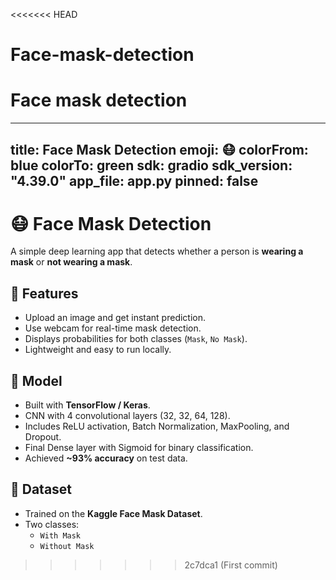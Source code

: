 <<<<<<< HEAD
# Face-mask-detection
Face mask detection
=======
---
title: Face Mask Detection
emoji: 😷
colorFrom: blue
colorTo: green
sdk: gradio
sdk_version: "4.39.0"
app_file: app.py
pinned: false
---

# 😷 Face Mask Detection  

A simple deep learning app that detects whether a person is **wearing a mask** or **not wearing a mask**.  

## 🚀 Features
- Upload an image and get instant prediction.  
- Use webcam for real-time mask detection.  
- Displays probabilities for both classes (`Mask`, `No Mask`).  
- Lightweight and easy to run locally.  

## 🧠 Model
- Built with **TensorFlow / Keras**.  
- CNN with 4 convolutional layers (32, 32, 64, 128).  
- Includes ReLU activation, Batch Normalization, MaxPooling, and Dropout.  
- Final Dense layer with Sigmoid for binary classification.  
- Achieved **~93% accuracy** on test data.  

## 📂 Dataset
- Trained on the **Kaggle Face Mask Dataset**.  
- Two classes:  
  - `With Mask`  
  - `Without Mask`  

>>>>>>> 2c7dca1 (First commit)
